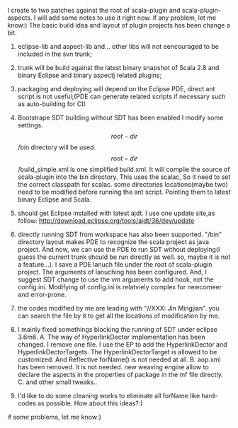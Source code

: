 I create to two patches against the root of scala-plugin and scala-plugin-aspects. I will add some notes to use it right now. if any problem, let me know:)
The basic build idea and layout of plugin projects has been change a bit.

1. eclipse-lib and aspect-lib and... other libs will not eencouraged to be included in the svn trunk;
2. trunk will be build against the latest binary snapshot of Scala 2.8 and binary Eclipse and binary aspectj related plugins; 
3. packaging and deploying will depend on the Eclipse PDE, direct ant script is not useful;(PDE can generate related scripts if necessary such as auto-building for CI)
4. Bootstrape SDT building without SDT has been enabled
I modify some settings. $$root-dir$$/bin directory will be used.  $$root-dir$$/build_simple.xml is one simplified build.xml. It will complie the source of scala-plugin into the bin directory. This uses the scalac, So it need to set the correct classpath for scalac. some directories locations(maybe two) need to be modified before running the ant script. Pointing them to latest binary Eclipse and Scala.
5. should get Eclipse installed with latest ajdt. I use one update site,as follow:
http://download.eclipse.org/tools/ajdt/36/dev/update
6. directly running SDT from workspace has also been supported.
"/bin" directory layout makes PDE to recognize the scala project as java project. And now, we can  use the PDE to run SDT without deploying(I guess the current trunk should be run directly as well. so, maybe it is not a feature...). I save a PDE lanuch file under the root of scala-plugin project. The arguments of lanuching has been configured. 
And, I suggest SDT change to use the vm arguments to add hook, not the config.ini. Modifying of config.ini is relatviely complex for newcomeer and error-prone.
7. the codes modified by me are leading with "//XXX: Jin Mingjian". you can search the file by it to get all the locations of modification by me.
8. I mainly fixed somethings blocking the running of SDT under eclipse 3.6m6. 
A. The way of HyperlinkDector implementation has been changed. I remove one file. I use the EP to add the HyperlinkDector and HyperlinkDectorTargets. The HyperlinkDectorTarget is allowed to be customized. And Reflective forName() is not needed at all.
B. aop.xml has been removed. it is not needed. new weaving engine allow to declare the aspects in the properties of package in the mf file directly.
C. and other small tweaks..

9. I'd like to do some cleaning works to eliminate all forName like hard-codes as possible. How about this ideas?:)  

if some problems, let me know:)

